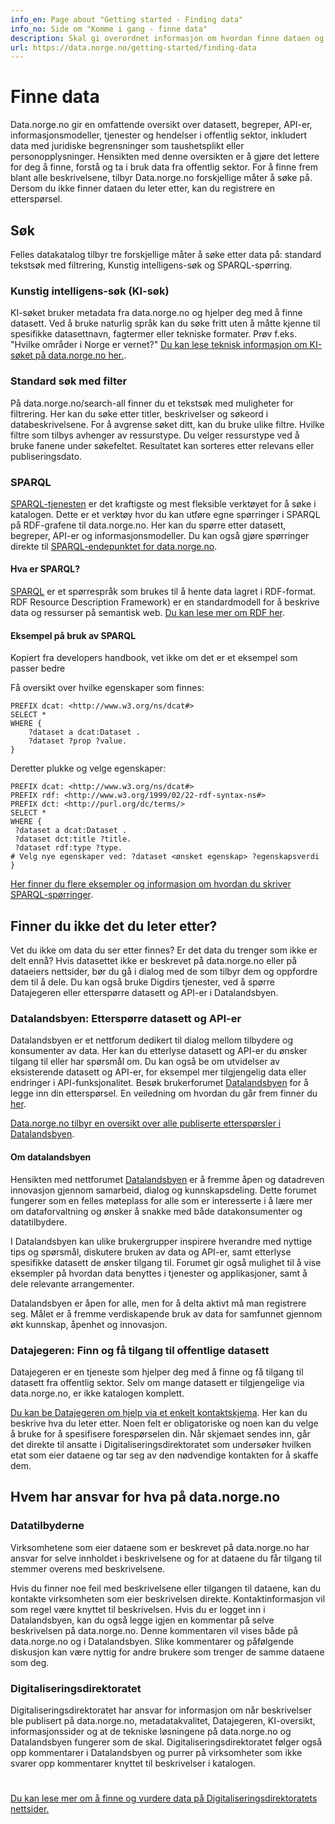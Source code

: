 ```yaml
---
info_en: Page about "Getting started - Finding data"
info_no: Side om "Komme i gang - finne data"
description: Skal gi overordnet informasjon om hvordan finne dataen og metadataen man søker, og de ulike søkene.
url: https://data.norge.no/getting-started/finding-data
---
```


# Finne data

Data.norge.no gir en omfattende oversikt over datasett, begreper, API-er, informasjonsmodeller, tjenester og hendelser i offentlig sektor, inkludert data med juridiske begrensninger som taushetsplikt eller personopplysninger. Hensikten med denne oversikten er å gjøre det lettere for deg å finne, forstå og ta i bruk data fra offentlig sektor. For å finne frem blant alle beskrivelsene, tilbyr Data.norge.no forskjellige måter å søke på. Dersom du ikke finner dataen du leter etter, kan du registrere en etterspørsel.

## Søk

Felles datakatalog tilbyr tre forskjellige måter å søke etter data på: standard tekstsøk med filtrering, Kunstig intelligens-søk og SPARQL-spørring.

### Kunstig intelligens-søk (KI-søk)

KI-søket bruker metadata fra data.norge.no og hjelper deg med å finne datasett. Ved å bruke naturlig språk kan du søke fritt uten å måtte kjenne til spesifikke datasettnavn, fagtermer eller tekniske formater.
Prøv f.eks. "Hvilke områder i Norge er vernet?"
[Du kan lese teknisk informasjon om KI-søket på data.norge.no her.](https://github.com/Informasjonsforvaltning/fdk-llm-search-service).

### Standard søk med filter

På data.norge.no/search-all finner du et tekstsøk med muligheter for filtrering. Her kan du søke etter titler, beskrivelser og søkeord i databeskrivelsene. For å avgrense søket ditt, kan du bruke ulike filtre. Hvilke filtre som tilbys avhenger av ressurstype. Du velger ressurstype ved å bruke fanene under søkefeltet. Resultatet kan sorteres etter relevans eller publiseringsdato.

### SPARQL

[SPARQL-tjenesten](https://data.norge.no/sparql) er det kraftigste og mest fleksible verktøyet for å søke i katalogen. Dette er et verktøy hvor du kan utføre egne spørringer i SPARQL på RDF-grafene til data.norge.no. Her kan du spørre etter datasett, begreper, API-er og informasjonsmodeller. Du kan også gjøre spørringer direkte til [SPARQL-endepunktet for data.norge.no](https://sparql.fellesdatakatalog.digdir.no/).

#### Hva er SPARQL?

[SPARQL](https://www.w3.org/TR/rdf-sparql-query/) er et spørrespråk som brukes til å hente data lagret i RDF-format. RDF Resource Description Framework) er en standardmodell for å beskrive data og ressurser på semantisk web. [Du kan lese mer om RDF her](lenke).

#### Eksempel på bruk av SPARQL

Kopiert fra developers handbook, vet ikke om det er et eksempel som passer bedre

Få oversikt over hvilke egenskaper som finnes:

```sparql
PREFIX dcat: <http://www.w3.org/ns/dcat#>
SELECT *
WHERE {
	?dataset a dcat:Dataset .
    ?dataset ?prop ?value.
}
```

Deretter plukke og velge egenskaper:

```sparql
PREFIX dcat: <http://www.w3.org/ns/dcat#>
PREFIX rdf: <http://www.w3.org/1999/02/22-rdf-syntax-ns#>
PREFIX dct: <http://purl.org/dc/terms/>
SELECT *
WHERE {​​​​​​​​​​​​​​
 ?dataset a dcat:Dataset .
 ?dataset dct:title ?title.
 ?dataset rdf:type ?type.
# Velg nye egenskaper ved: ?dataset <ønsket egenskap> ?egenskapsverdi
}
```

[Her finner du flere eksempler og informasjon om hvordan du skriver SPARQL-spørringer](https://www.w3.org/TR/rdf-sparql-query/#basicpatterns).

## Finner du ikke det du leter etter?

Vet du ikke om data du ser etter finnes? Er det data du trenger som ikke er delt ennå? Hvis datasettet ikke er beskrevet på data.norge.no eller på dataeiers nettsider, bør du gå i dialog med de som tilbyr dem og oppfordre dem til å dele. Du kan også bruke Digdirs tjenester, ved å spørre Datajegeren eller etterspørre datasett og API-er i Datalandsbyen.

### Datalandsbyen: Etterspørre datasett og API-er

Datalandsbyen er et nettforum dedikert til dialog mellom tilbydere og konsumenter av data. Her kan du etterlyse datasett og API-er du ønsker tilgang til eller har spørsmål om. Du kan også be om utvidelser av eksisterende datasett og API-er, for eksempel mer tilgjengelig data eller endringer i API-funksjonalitet. Besøk brukerforumet [Datalandsbyen](https://datalandsbyen.norge.no/category/6/ettersp%C3%B8r-datasett-og-api-er) for å legge inn din etterspørsel. En veiledning om hvordan du går frem finner du [her](https://datalandsbyen.norge.no/topic/56/ettersp%C3%B8rr-data-og-api).

[Data.norge.no tilbyr en oversikt over alle publiserte etterspørsler i Datalandsbyen](https://data.norge.no/requests).

#### Om datalandsbyen

Hensikten med nettforumet [Datalandsbyen](https://datalandsbyen.norge.no) er å fremme åpen og datadreven innovasjon gjennom samarbeid, dialog og kunnskapsdeling. Dette forumet fungerer som en felles møteplass for alle som er interesserte i å lære mer om dataforvaltning og ønsker å snakke med både datakonsumenter og datatilbydere.

I Datalandsbyen kan ulike brukergrupper inspirere hverandre med nyttige tips og spørsmål, diskutere bruken av data og API-er, samt etterlyse spesifikke datasett de ønsker tilgang til. Forumet gir også mulighet til å vise eksempler på hvordan data benyttes i tjenester og applikasjoner, samt å dele relevante arrangementer.

Datalandsbyen er åpen for alle, men for å delta aktivt må man registrere seg. Målet er å fremme verdiskapende bruk av data for samfunnet gjennom økt kunnskap, åpenhet og innovasjon.

### Datajegeren: Finn og få tilgang til offentlige datasett

Datajegeren er en tjeneste som hjelper deg med å finne og få tilgang til datasett fra offentlig sektor. Selv om mange datasett er tilgjengelige via data.norge.no, er ikke katalogen komplett.

[Du kan be Datajegeren om hjelp via et enkelt kontaktskjema](https://data.norge.no/forms/nb/data-hunter). Her kan du beskrive hva du leter etter. Noen felt er obligatoriske og noen kan du velge å bruke for å spesifisere forespørselen din. Når skjemaet sendes inn, går det direkte til ansatte i Digitaliseringsdirektoratet som undersøker hvilken etat som eier dataene og tar seg av den nødvendige kontakten for å skaffe dem.

## Hvem har ansvar for hva på data.norge.no

### Datatilbyderne

Virksomhetene som eier dataene som er beskrevet på data.norge.no har ansvar for selve innholdet i beskrivelsene og for at dataene du får tilgang til stemmer overens med beskrivelsene.

Hvis du finner noe feil med beskrivelsene eller tilgangen til dataene, kan du kontakte virksomheten som eier beskrivelsen direkte. Kontaktinformasjon vil som regel være knyttet til beskrivelsen. Hvis du er logget inn i Datalandsbyen, kan du også legge igjen en kommentar på selve beskrivelsen på data.norge.no. Denne kommentaren vil vises både på data.norge.no og i Datalandsbyen. Slike kommentarer og påfølgende diskusjon kan være nyttig for andre brukere som trenger de samme dataene som deg.

### Digitaliseringsdirektoratet

Digitaliseringsdirektoratet har ansvar for informasjon om når beskrivelser ble publisert på data.norge.no, metadatakvalitet, Datajegeren, KI-oversikt, informasjonssider og at de tekniske løsningene på data.norge.no og Datalandsbyen fungerer som de skal. Digitaliseringsdirektoratet følger også opp kommentarer i Datalandsbyen og purrer på virksomheter som ikke svarer opp kommentarer knyttet til beskrivelser i katalogen.

#

[Du kan lese mer om å finne og vurdere data på Digitaliseringsdirektoratets nettsider.](https://www.digdir.no/datadeling/finne-og-vurdere-data/2256#hvor_kan_du_finne_dataene)
